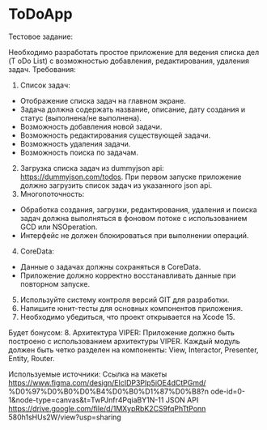 # ToDoApp

Тестовое задание:

Необходимо разработать простое приложение для ведения списка дел (T oDo List) с
возможностью добавления, редактирования, удаления задач.
Требования:
1. Список задач:
  - Отображение списка задач на главном экране.
  - Задача должна содержать название, описание, дату создания и статус (выполнена/не
  выполнена).
  - Возможность добавления новой задачи.
  - Возможность редактирования существующей задачи.
  - Возможность удаления задачи.
  - Возможность поиска по задачам.
2. Загрузка списка задач из dummyjson api: https://dummyjson.com/todos. При первом
запуске приложение должно загрузить список задач из указанного json api.
3. Многопоточность:
  - Обработка создания, загрузки, редактирования, удаления и поиска задач должна
  выполняться в фоновом потоке с использованием GCD или NSOperation.
  - Интерфейс не должен блокироваться при выполнении операций.
4. CoreData:
  - Данные о задачах должны сохраняться в CoreData.
  - Приложение должно корректно восстанавливать данные при повторном запуске.
5. Используйте систему контроля версий GIT для разработки.
6. Напишите юнит-тесты для основных компонентов приложения.
7. Необходимо убедиться, что проект открывается на Xcode 15.

Будет бонусом:
8. Архитектура VIPER: Приложение должно быть построено с использованием
архитектуры VIPER. Каждый модуль должен быть четко разделен на компоненты: View,
Interactor, Presenter, Entity, Router.

Используемые источники:
Ссылка на макеты https://www.figma.com/design/ElcIDP3PIp5iOE4dCtPGmd/
%D0%97%D0%B0%D0%B4%D0%B0%D1%87%D0%B8?n
ode-id=0-1&node-type=canvas&t=TwPJnfr4PqiaBY1N-11
JSON API https://drive.google.com/file/d/1MXypRbK2CS9fqPhTtPonn
580h1sHUs2W/view?usp=sharing
